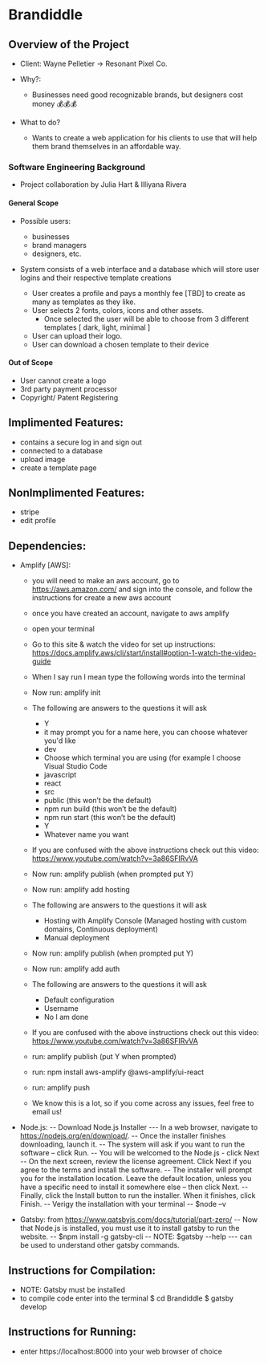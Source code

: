 # Brandiddle

## Overview of the Project

- Client: Wayne Pelletier → Resonant Pixel Co.

- Why?:
  - Businesses need good recognizable brands, but designers cost money 💰💰💰
- What to do?
  - Wants to create a web application for his clients to use that will help them brand themselves in an affordable way.

### Software Engineering Background

- Project collaboration by Julia Hart & Illiyana Rivera

#### General Scope

- Possible users:

  - businesses
  - brand managers
  - designers, etc.

- System consists of a web interface and a database which will store user logins and their respective template creations
  - User creates a profile and pays a monthly fee [TBD] to create as many as templates as they like.
  - User selects 2 fonts, colors, icons and other assets.
    - Once selected the user will be able to choose from 3 different templates [ dark, light, minimal ]
  - User can upload their logo.
  - User can download a chosen template to their device

#### Out of Scope

- User cannot create a logo
- 3rd party payment processor
- Copyright/ Patent Registering

## Implimented Features:

- contains a secure log in and sign out
- connected to a database
- upload image
- create a template page

## NonImplimented Features:

- stripe
- edit profile

## Dependencies:

- Amplify [AWS]:
  - you will need to make an aws account, go to https://aws.amazon.com/ and sign into the console, and follow the instructions for create a new aws account
  - once you have created an account, navigate to aws amplify
  - open your terminal
  - Go to this site & watch the video for set up instructions: https://docs.amplify.aws/cli/start/install#option-1-watch-the-video-guide
  - When I say run I mean type the following words into the terminal
  - Now run:  amplify init
  - The following are answers to the questions it will ask
    -  Y
    - it may prompt you for a name here, you can choose whatever you'd like
    -  dev
    -  Choose which terminal you are using (for example I choose Visual Studio Code
    -  javascript
    -  react
    -  src
    -  public (this won’t be the default)
    -  npm run build (this won’t be the default)
    -  npm run start (this won’t be the default)
    -   Y 
    -   Whatever name you want
  - If you are confused with the above instructions check out this video: https://www.youtube.com/watch?v=3a86SFIRvVA
  - Now run: amplify publish (when prompted put Y)
  - Now run: amplify add hosting
  - The following are answers to the questions it will ask
     - Hosting with Amplify Console (Managed hosting with custom domains, Continuous deployment) 
     - Manual deployment
     
  - Now run: amplify publish (when prompted put Y)
  - Now run: amplify add auth
  - The following are answers to the questions it will ask
     - Default configuration
     - Username
     - No I am done
   - If you are confused with the above instructions check out this video: https://www.youtube.com/watch?v=3a86SFIRvVA
   - run: amplify publish (put Y when prompted)
   - run: npm install aws-amplify @aws-amplify/ui-react
   - run: amplify push
   - We know this is a lot, so if you come across any issues, feel free to email us!

- Node.js:
  --  Download Node.js Installer
    --- In a web browser, navigate to https://nodejs.org/en/download/.
  --  Once the installer finishes downloading, launch it.
  --  The system will ask if you want to run the software – click Run.
  --  You will be welcomed to the Node.js - click Next
  --  On the next screen, review the license agreement. Click Next if you agree to the terms and install the software.
  --  The installer will prompt you for the installation location. Leave the default location, unless you have a specific need to install it somewhere else – then click Next.
  --  Finally, click the Install button to run the installer. When it finishes, click Finish.
  --  Verigy the installation with your terminal
    --  $node –v
- Gatsby: from https://www.gatsbyjs.com/docs/tutorial/part-zero/
  --  Now that Node.js is installed, you must use it to install gatsby to run the website.
  --  $npm install -g gatsby-cli
    --  NOTE: $gatsby --help
      ---   can be used to understand other gatsby commands. 
      
## Instructions for Compilation:
- NOTE: Gatsby must be installed
- to compile code enter into the terminal
  $ cd Brandiddle
  $ gatsby develop

## Instructions for Running:

- enter https://localhost:8000 into your web browser of choice
